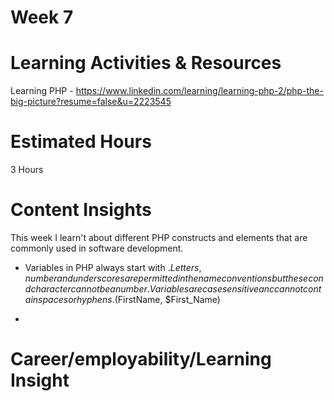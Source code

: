 # Week 7



# Learning Activities & Resources

Learning PHP - https://www.linkedin.com/learning/learning-php-2/php-the-big-picture?resume=false&u=2223545

# Estimated Hours
3 Hours 



# Content Insights
This week I learn't about different PHP constructs and elements that are commonly used in software development. 

- Variables in PHP always start with $. Letters, number and underscores are permitted in the name conventions but the second character can not be a number. Variables are case sensitive anc can not contain spaces or hyphens. ($FirstName, $First_Name)

-




# Career/employability/Learning Insight



